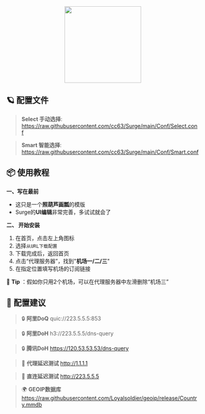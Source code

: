 <div align="center">
 <img src="https://raw.githubusercontent.com/cc63/Surge/main/Module/Surge.png" width="200">
</div>

## 🪐 配置文件
> **Select 手动选择**:  https://raw.githubusercontent.com/cc63/Surge/main/Conf/Select.conf

> **Smart 智能选择**:  https://raw.githubusercontent.com/cc63/Surge/main/Conf/Smart.conf

## 📦 使用教程

**一、写在最前**

- 这只是一个**照葫芦画瓢**的模版
- Surge的**UI编辑**非常完善，多试试就会了


**二、 开始安装**

1. 在首页，点击左上角图标
2. 选择`从URL下载配置`
3. 下载完成后，返回首页
4. 点击“代理服务器”，找到"**机场一/二/三**"
5. 在指定位置填写机场的订阅链接

🔔 **Tip** ：假如你只用2个机场，可以在代理服务器中左滑删除“机场三”

## 🧩 配置建议

>  🔒 **阿里DoQ** quic://223.5.5.5:853

>  🔒 **阿里DoH** h3://223.5.5.5/dns-query

> 🔒 **腾讯DoH** https://120.53.53.53/dns-query

>  🛜 **代理延迟测试** http://1.1.1.1

>  🛜 **直连延迟测试** http://223.5.5.5

>  🌍 **GEOIP数据库** https://raw.githubusercontent.com/Loyalsoldier/geoip/release/Country.mmdb
